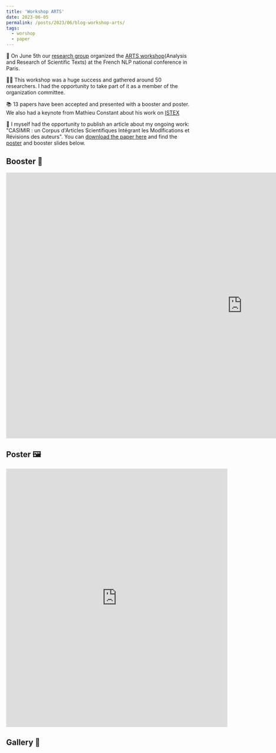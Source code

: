 ```yaml
---
title: 'Workshop ARTS'
date: 2023-06-05
permalink: /posts/2023/06/blog-workshop-arts/
tags:
  - worshop
  - paper
---
```


🌻 On June 5th our [research group](https://taln-ls2n.github.io/) organized the [ARTS workshop](https://arts2023.sciencesconf.org/)(Analysis and Research of Scientific Texts) at the French NLP national conference in Paris.


👩‍🎓 This workshop was a huge success and gathered around 50 researchers. I had the opportunity to take part of it as a member of the organization committee.

📚 13 papers have been accepted and presented with a booster and poster. We also had a keynote from Mathieu Constant about his work on [ISTEX](https://www.istex.fr/)

📝 I myself had the opportunity to publish an article about my ongoing work: "CASIMIR : un Corpus d'Articles Scientifiques Intégrant les ModIfications et Révisions des auteurs".
You can [download the paper here](https://hal.science/hal-04103347) and find the [poster](https://hal.science/hal-04122594) and booster slides below.

Booster 🚀
-------------
<embed src="https://jourdanl.github.io/files/Booster ARTS-Jourdan.pdf" width="1280" height="720" type='application/pdf'> 

Poster 🖼
-----------
<embed src="https://jourdanl.github.io/files/poster_ARTS_Jourdan.pdf" width="600" height="700" type='application/pdf'> 

Gallery 📸
-----------
<embed src="/images/DSC08153(2).jpg"> 
<br/>
<embed src="/images/DSC08160(2).jpg"> 
<br/>
<embed src="/images/DSC08166(2).jpg"> 
<br/>
<embed src="/images/DSC08167(2).jpg"> 
<br/>
<embed src="/images/DSC08179(2).jpg"> 
<br/>
<embed src="/images/DSC08183.jpg"> 
<br/>
<embed src="/images/DSC08189(2).jpg"> 
<br/>
<embed src="/images/DSC08194(2).jpg"> 
<br/>
<embed src="/images/DSC08195.jpg"> 
<br/>
<embed src="/images/DSC08179(2).jpg"> 
<br/>
<embed src="/images/DSC08201.jpg"> 
<br/>
<embed src="/images/Fx2ZQuDXsAQamJq.jpeg"> 
